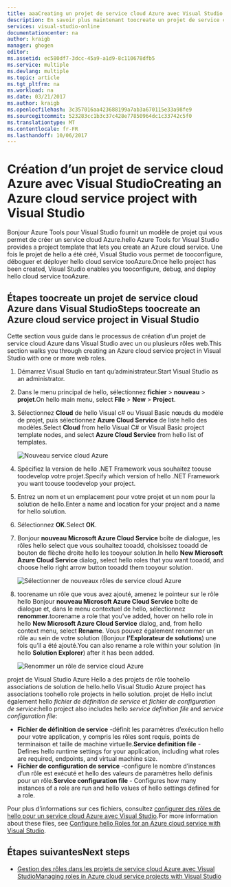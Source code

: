 ```yaml
---
title: aaaCreating un projet de service cloud Azure avec Visual Studio | Documents Microsoft
description: En savoir plus maintenant toocreate un projet de service cloud Azure avec Visual Studio
services: visual-studio-online
documentationcenter: na
author: kraigb
manager: ghogen
editor: 
ms.assetid: ec580df7-3dcc-45a9-a1d9-8c110678dfb5
ms.service: multiple
ms.devlang: multiple
ms.topic: article
ms.tgt_pltfrm: na
ms.workload: na
ms.date: 03/21/2017
ms.author: kraigb
ms.openlocfilehash: 3c357016aa423688199a7ab3a670115e33a98fe9
ms.sourcegitcommit: 523283cc1b3c37c428e77850964dc1c33742c5f0
ms.translationtype: MT
ms.contentlocale: fr-FR
ms.lasthandoff: 10/06/2017
---
```

# <a name="creating-an-azure-cloud-service-project-with-visual-studio"></a><span data-ttu-id="de7e7-103">Création d’un projet de service cloud Azure avec Visual Studio</span><span class="sxs-lookup"><span data-stu-id="de7e7-103">Creating an Azure cloud service project with Visual Studio</span></span>
<span data-ttu-id="de7e7-104">Bonjour Azure Tools pour Visual Studio fournit un modèle de projet qui vous permet de créer un service cloud Azure.</span><span class="sxs-lookup"><span data-stu-id="de7e7-104">hello Azure Tools for Visual Studio provides a project template that lets you create an Azure cloud service.</span></span> <span data-ttu-id="de7e7-105">Une fois le projet de hello a été créé, Visual Studio vous permet de tooconfigure, déboguer et déployer hello cloud service tooAzure.</span><span class="sxs-lookup"><span data-stu-id="de7e7-105">Once hello project has been created, Visual Studio enables you tooconfigure, debug, and deploy hello cloud service tooAzure.</span></span>

## <a name="steps-toocreate-an-azure-cloud-service-project-in-visual-studio"></a><span data-ttu-id="de7e7-106">Étapes toocreate un projet de service cloud Azure dans Visual Studio</span><span class="sxs-lookup"><span data-stu-id="de7e7-106">Steps toocreate an Azure cloud service project in Visual Studio</span></span>
<span data-ttu-id="de7e7-107">Cette section vous guide dans le processus de création d’un projet de service cloud Azure dans Visual Studio avec un ou plusieurs rôles web.</span><span class="sxs-lookup"><span data-stu-id="de7e7-107">This section walks you through creating an Azure cloud service project in Visual Studio with one or more web roles.</span></span>  

1. <span data-ttu-id="de7e7-108">Démarrez Visual Studio en tant qu’administrateur.</span><span class="sxs-lookup"><span data-stu-id="de7e7-108">Start Visual Studio as an administrator.</span></span>

1. <span data-ttu-id="de7e7-109">Dans le menu principal de hello, sélectionnez **fichier** > **nouveau** > **projet**.</span><span class="sxs-lookup"><span data-stu-id="de7e7-109">On hello main menu, select **File** > **New** > **Project**.</span></span>

1. <span data-ttu-id="de7e7-110">Sélectionnez **Cloud** de hello Visual c# ou Visual Basic nœuds du modèle de projet, puis sélectionnez **Azure Cloud Service** de liste hello des modèles.</span><span class="sxs-lookup"><span data-stu-id="de7e7-110">Select **Cloud** from hello Visual C# or Visual Basic project template nodes, and select **Azure Cloud Service** from hello list of templates.</span></span>

    ![Nouveau service cloud Azure](./media/vs-azure-tools-azure-project-create/new-project-wizard-for-cloud-service.png)

1. <span data-ttu-id="de7e7-112">Spécifiez la version de hello .NET Framework vous souhaitez toouse toodevelop votre projet.</span><span class="sxs-lookup"><span data-stu-id="de7e7-112">Specify which version of hello .NET Framework you want toouse toodevelop your project.</span></span>

1. <span data-ttu-id="de7e7-113">Entrez un nom et un emplacement pour votre projet et un nom pour la solution de hello.</span><span class="sxs-lookup"><span data-stu-id="de7e7-113">Enter a name and location for your project and a name for hello solution.</span></span> 

1. <span data-ttu-id="de7e7-114">Sélectionnez **OK**.</span><span class="sxs-lookup"><span data-stu-id="de7e7-114">Select **OK**.</span></span>

1. <span data-ttu-id="de7e7-115">Bonjour **nouveau Microsoft Azure Cloud Service** boîte de dialogue, les rôles hello select que vous souhaitez tooadd, choisissez tooadd de bouton de flèche droite hello les tooyour solution.</span><span class="sxs-lookup"><span data-stu-id="de7e7-115">In hello **New Microsoft Azure Cloud Service** dialog, select hello roles that you want tooadd, and choose hello right arrow button tooadd them tooyour solution.</span></span>

    ![Sélectionner de nouveaux rôles de service cloud Azure](./media/vs-azure-tools-azure-project-create/new-cloud-service.png)

1. <span data-ttu-id="de7e7-117">toorename un rôle que vous avez ajouté, amenez le pointeur sur le rôle hello Bonjour **nouveau Microsoft Azure Cloud Service** boîte de dialogue et, dans le menu contextuel de hello, sélectionnez **renommer**.</span><span class="sxs-lookup"><span data-stu-id="de7e7-117">toorename a role that you've added, hover on hello role in hello **New Microsoft Azure Cloud Service** dialog, and, from hello context menu, select **Rename**.</span></span> <span data-ttu-id="de7e7-118">Vous pouvez également renommer un rôle au sein de votre solution (Bonjour **l’Explorateur de solutions**) une fois qu’il a été ajouté.</span><span class="sxs-lookup"><span data-stu-id="de7e7-118">You can also rename a role within your solution (in hello **Solution Explorer**) after it has been added.</span></span>

    ![Renommer un rôle de service cloud Azure](./media/vs-azure-tools-azure-project-create/new-cloud-service-rename.png)

<span data-ttu-id="de7e7-120">projet de Visual Studio Azure Hello a des projets de rôle toohello associations de solution de hello.</span><span class="sxs-lookup"><span data-stu-id="de7e7-120">hello Visual Studio Azure project has associations toohello role projects in hello solution.</span></span> <span data-ttu-id="de7e7-121">projet de Hello inclut également hello *fichier de définition de service* et *fichier de configuration de service*:</span><span class="sxs-lookup"><span data-stu-id="de7e7-121">hello project also includes hello *service definition file* and *service configuration file*:</span></span>

- <span data-ttu-id="de7e7-122">**Fichier de définition de service** -définit les paramètres d’exécution hello pour votre application, y compris les rôles sont requis, points de terminaison et taille de machine virtuelle.</span><span class="sxs-lookup"><span data-stu-id="de7e7-122">**Service definition file** - Defines hello runtime settings for your application, including what roles are required, endpoints, and virtual machine size.</span></span> 
- <span data-ttu-id="de7e7-123">**Fichier de configuration de service** -configure le nombre d’instances d’un rôle est exécuté et hello des valeurs de paramètres hello définis pour un rôle.</span><span class="sxs-lookup"><span data-stu-id="de7e7-123">**Service configuration file** - Configures how many instances of a role are run and hello values of hello settings defined for a role.</span></span> 

<span data-ttu-id="de7e7-124">Pour plus d’informations sur ces fichiers, consultez [configurer des rôles de hello pour un service cloud Azure avec Visual Studio](vs-azure-tools-configure-roles-for-cloud-service.md).</span><span class="sxs-lookup"><span data-stu-id="de7e7-124">For more information about these files, see [Configure hello Roles for an Azure cloud service with Visual Studio](vs-azure-tools-configure-roles-for-cloud-service.md).</span></span>

## <a name="next-steps"></a><span data-ttu-id="de7e7-125">Étapes suivantes</span><span class="sxs-lookup"><span data-stu-id="de7e7-125">Next steps</span></span>
- [<span data-ttu-id="de7e7-126">Gestion des rôles dans les projets de service cloud Azure avec Visual Studio</span><span class="sxs-lookup"><span data-stu-id="de7e7-126">Managing roles in Azure cloud service projects with Visual Studio</span></span>](./vs-azure-tools-cloud-service-project-managing-roles.md)
